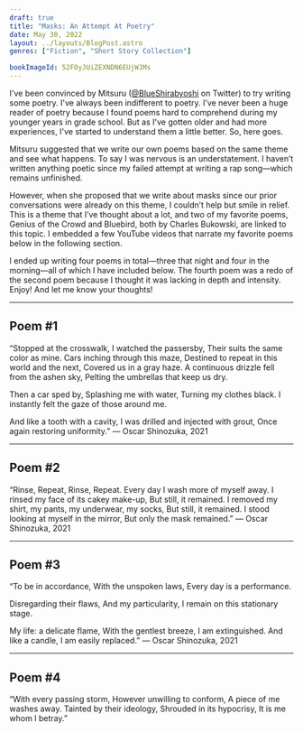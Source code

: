 ```yaml
---
draft: true
title: "Masks: An Attempt At Poetry"
date: May 30, 2022
layout: ../layouts/BlogPost.astro
genres: ["Fiction", "Short Story Collection"]

bookImageId: 52FOyJUiZEXNDN6EUjWJMs
---
```


I've been convinced by Mitsuru ([@BlueShirabyoshi](https://twitter.com/BlueShirabyoshi) on Twitter) to try writing some poetry. I've always been indifferent to poetry. I’ve never been a huge reader of poetry because I found poems hard to comprehend during my younger years in grade school. But as I've gotten older and had more experiences, I've started to understand them a little better. So, here goes.

Mitsuru suggested that we write our own poems based on the same theme and see what happens. To say I was nervous is an understatement. I haven’t written anything poetic since my failed attempt at writing a rap song—which remains unfinished.

However, when she proposed that we write about masks since our prior conversations were already on this theme, I couldn’t help but smile in relief. This is a theme that I’ve thought about a lot, and two of my favorite poems, Genius of the Crowd and Bluebird, both by Charles Bukowski, are linked to this topic. I embedded a few YouTube videos that narrate my favorite poems below in the following section.

I ended up writing four poems in total—three that night and four in the morning—all of which I have included below. The fourth poem was a redo of the second poem because I thought it was lacking in depth and intensity. Enjoy! And let me know your thoughts!

---

## Poem #1

“Stopped at the crosswalk,
I watched the passersby,
Their suits the same color as mine.
Cars inching through this maze,
Destined to repeat in this world and the next,
Covered us in a gray haze.
A continuous drizzle fell from the ashen sky,
Pelting the umbrellas that keep us dry.

Then a car sped by,
Splashing me with water,
Turning my clothes black.
I instantly felt the gaze of those around me.

And like a tooth with a cavity,
I was drilled and injected with grout,
Once again restoring uniformity.”
— Oscar Shinozuka, 2021

---

## Poem #2

“Rinse, Repeat, Rinse, Repeat.
Every day I wash more of myself away.
I rinsed my face of its cakey make-up,
But still, it remained.
I removed my shirt, my pants, my underwear, my socks,
But still, it remained.
I stood looking at myself in the mirror,
But only the mask remained.”
— Oscar Shinozuka, 2021

---

## Poem #3

“To be in accordance,
With the unspoken laws,
Every day is a performance.

Disregarding their flaws,
And my particularity,
I remain on this stationary stage.

My life: a delicate flame,
With the gentlest breeze,
I am extinguished.
And like a candle,
I am easily replaced.”
— Oscar Shinozuka, 2021

---

## Poem #4

“With every passing storm,
However unwilling to conform,
A piece of me washes away.
Tainted by their ideology,
Shrouded in its hypocrisy,
It is me whom I betray.”
